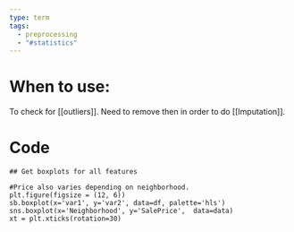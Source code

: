```yaml
---
type: term
tags:
  - preprocessing
  - "#statistics"
---
```

# When to use:

To check for [[outliers]]. Need to remove then in order to do [[Imputation]].

# Code


```
## Get boxplots for all features

#Price also varies depending on neighborhood.
plt.figure(figsize = (12, 6))
sb.boxplot(x='var1', y='var2', data=df, palette='hls')
sns.boxplot(x='Neighborhood', y='SalePrice',  data=data)
xt = plt.xticks(rotation=30)
```
